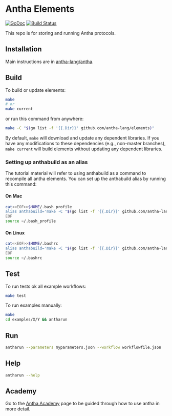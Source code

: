 # Antha Elements

[![GoDoc](http://godoc.org/github.com/antha-lang/elements?status.svg)](http://godoc.org/github.com/antha-lang/elements)
[![Build Status](https://travis-ci.org/antha-lang/elements.svg?branch=master)](https://travis-ci.org/antha-lang/elements)

This repo is for storing and running Antha protocols. 

## Installation
Main instructions are in [antha-lang/antha](https://github.com/antha-lang/antha).


## Build
To build or update elements:
```sh
make
# or
make current
```

or run this command from anywhere:
```sh
make -C "$(go list -f '{{.Dir}}' github.com/antha-lang/elements)"
```

By default, `make` will download and update any dependent libraries. If you
have any modifications to these dependencies (e.g., non-master branches), `make
current` will build elements without updating any dependent libraries.

### Setting up anthabuild as an alias
The tutorial material will refer to using anthabuild as a command to recompile all antha elements.
You can set up the anthabuild alias by running this command:

#### On Mac
```sh
cat<<EOF>>$HOME/.bash_profile
alias anthabuild='make -C "$(go list -f '{{.Dir}}' github.com/antha-lang/elements)"'
EOF
source ~/.bash_profile
```

#### On Linux
```sh
cat<<EOF>>$HOME/.bashrc
alias anthabuild='make -C "$(go list -f '{{.Dir}}' github.com/antha-lang/elements)"'
EOF
source ~/.bashrc
```

## Test
To run tests ok all example workflows:
```sh
make test
```

To run examples manually:
```sh
make
cd examples/X/Y && antharun
```
## Run 
```sh
antharun --parameters myparameters.json --workflow workflowfile.json
```

## Help
```sh
antharun --help
```

## Academy
Go to the [Antha Academy](https://github.com/antha-lang/elements/tree/master/AnthaAcademy) page to be guided through how to use antha in more detail.

